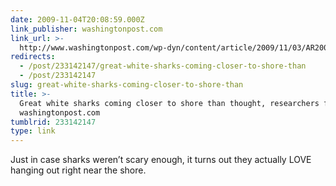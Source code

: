 ```yaml
---
date: 2009-11-04T20:08:59.000Z
link_publisher: washingtonpost.com
link_url: >-
  http://www.washingtonpost.com/wp-dyn/content/article/2009/11/03/AR2009110303028.html?hpid=topnews
redirects:
  - /post/233142147/great-white-sharks-coming-closer-to-shore-than
  - /post/233142147
slug: great-white-sharks-coming-closer-to-shore-than
title: >-
  Great white sharks coming closer to shore than thought, researchers find -
  washingtonpost.com
tumblrid: 233142147
type: link
---
```

<p>Just in case sharks weren&rsquo;t scary enough, it turns out they actually LOVE hanging out right near the shore.</p>
